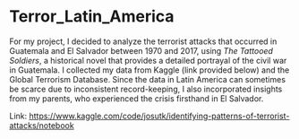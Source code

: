 # Terror_Latin_America

For my project, I decided to analyze the terrorist attacks that occurred in Guatemala and El Salvador between 1970 and 2017, using *The Tattooed Soldiers*, a historical novel that provides a detailed portrayal of the civil war in Guatemala. I collected my data from Kaggle (link provided below) and the Global Terrorism Database. Since the data in Latin America can sometimes be scarce due to inconsistent record-keeping, I also incorporated insights from my parents, who experienced the crisis firsthand in El Salvador. 

Link: <https://www.kaggle.com/code/josutk/identifying-patterns-of-terrorist-attacks/notebook>